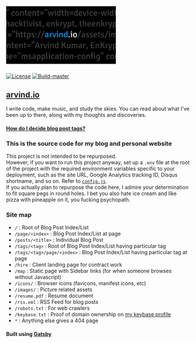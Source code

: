 # [<img src="https://raw.githubusercontent.com/EnKrypt/arvind.io/master/static/images/preview.png" width="300" />](https://arvind.io)

[![License](https://img.shields.io/github/license/EnKrypt/arvind.io.svg)](https://raw.githubusercontent.com/EnKrypt/arvind.io/master/LICENSE)
[![Build-master](https://img.shields.io/travis/EnKrypt/arvind.io/master.svg)](https://travis-ci.org/EnKrypt/arvind.io)

## [arvind.io](https://arvind.io)

I write code, make music, and study the skies. You can read about what I've been up to there, along with my thoughts and discoveries.

#### [How do I decide blog post tags?](https://github.com/EnKrypt/arvind.io/blob/master/tags-guide.md)

### This is the source code for my blog and personal website

This project is not intended to be repurposed. \
 However, if you want to run this project anyway, set up a `.env` file at the root of the project with the required environment variables specific to your deployment, such as the site URL, Google Analytics tracking ID, Disqus shortname, and so on. Refer to [`config.js`](https://github.com/EnKrypt/arvind.io/blob/master/config.js). \
 If you actually plan to repurpose the code here, I admire your determination to fit square pegs in round holes. I bet you also hate ice cream and like pizza with pineapple on it, you fucking psychopath.

### Site map

-   `/` : Root of Blog Post Index/List
-   `/page/<index>` : Blog Post Index/List at page
-   `/posts/<title>` : Individual Blog Post
-   `/tags/<tag>` : Root of Blog Post Index/List having particular tag
-   `/tags/<tag>/page/<index>` : Blog Post Index/List having particular tag at page
-   `/hire` : Client landing page for contract work
-   `/map` : Static page with Sidebar links (for when someone browses without Javascript)
-   `/icons/` : Browser icons (favicons, manifest icons, etc)
-   `/images/` : Picture related assets
-   `/resume.pdf` : Resume document
-   `/rss.xml` : RSS Feed for blog posts
-   `/robots.txt` : For web crawlers
-   `/keybase.txt` : Proof of domain ownership on [my keybase profile](https://keybase.io/enkrypt)
-   `*` : Anything else gives a 404 page

#### Built using [Gatsby](https://www.gatsbyjs.org/)
